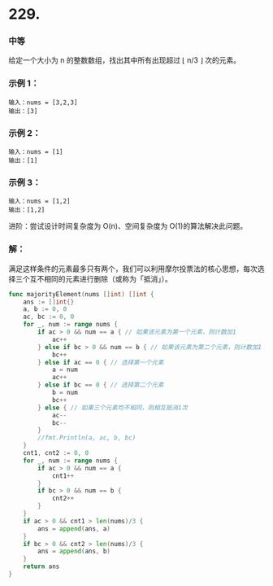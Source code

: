 # 229. 

### 中等

给定一个大小为 n 的整数数组，找出其中所有出现超过 ⌊ n/3 ⌋ 次的元素。

### 示例 1：

    输入：nums = [3,2,3]
    输出：[3]

### 示例 2：

    输入：nums = [1]
    输出：[1]

### 示例 3：

    输入：nums = [1,2]
    输出：[1,2]

进阶：尝试设计时间复杂度为 O(n)、空间复杂度为 O(1)的算法解决此问题。

### 解：

满足这样条件的元素最多只有两个，我们可以利用摩尔投票法的核心思想，每次选择三个互不相同的元素进行删除（或称为「抵消」）。

```go
func majorityElement(nums []int) []int {
	ans := []int{}
	a, b := 0, 0
	ac, bc := 0, 0
	for _, num := range nums {
		if ac > 0 && num == a { // 如果该元素为第一个元素，则计数加1
			ac++
		} else if bc > 0 && num == b { // 如果该元素为第二个元素，则计数加1
			bc++
		} else if ac == 0 { // 选择第一个元素
			a = num
			ac++
		} else if bc == 0 { // 选择第二个元素
			b = num
			bc++
		} else { // 如果三个元素均不相同，则相互抵消1次
			ac--
			bc--
		}
		//fmt.Println(a, ac, b, bc)
	}
	cnt1, cnt2 := 0, 0
	for _, num := range nums {
		if ac > 0 && num == a {
			cnt1++
		}
		if bc > 0 && num == b {
			cnt2++
		}
	}
	if ac > 0 && cnt1 > len(nums)/3 {
		ans = append(ans, a)
	}
	if bc > 0 && cnt2 > len(nums)/3 {
		ans = append(ans, b)
	}
	return ans
}
```